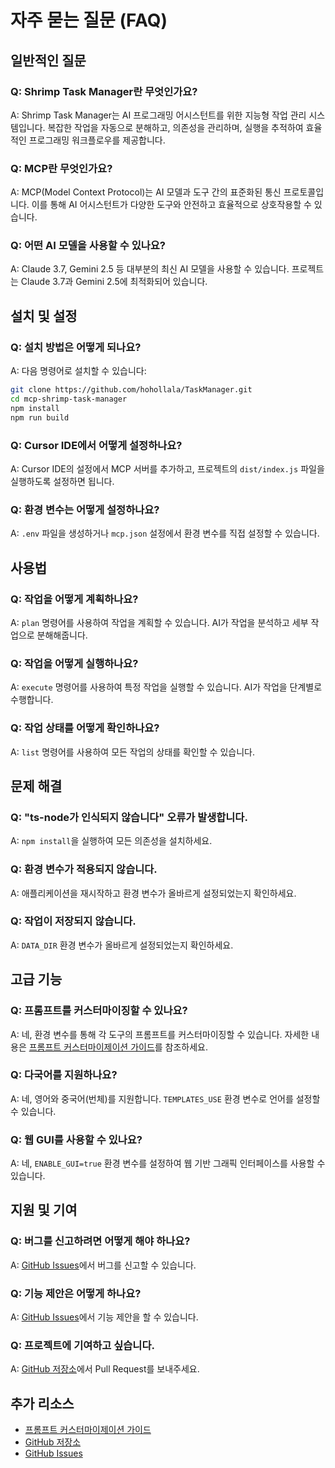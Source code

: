 # 자주 묻는 질문 (FAQ)

## 일반적인 질문

### Q: Shrimp Task Manager란 무엇인가요?
A: Shrimp Task Manager는 AI 프로그래밍 어시스턴트를 위한 지능형 작업 관리 시스템입니다. 복잡한 작업을 자동으로 분해하고, 의존성을 관리하며, 실행을 추적하여 효율적인 프로그래밍 워크플로우를 제공합니다.

### Q: MCP란 무엇인가요?
A: MCP(Model Context Protocol)는 AI 모델과 도구 간의 표준화된 통신 프로토콜입니다. 이를 통해 AI 어시스턴트가 다양한 도구와 안전하고 효율적으로 상호작용할 수 있습니다.

### Q: 어떤 AI 모델을 사용할 수 있나요?
A: Claude 3.7, Gemini 2.5 등 대부분의 최신 AI 모델을 사용할 수 있습니다. 프로젝트는 Claude 3.7과 Gemini 2.5에 최적화되어 있습니다.

## 설치 및 설정

### Q: 설치 방법은 어떻게 되나요?
A: 다음 명령어로 설치할 수 있습니다:
```bash
git clone https://github.com/hohollala/TaskManager.git
cd mcp-shrimp-task-manager
npm install
npm run build
```

### Q: Cursor IDE에서 어떻게 설정하나요?
A: Cursor IDE의 설정에서 MCP 서버를 추가하고, 프로젝트의 `dist/index.js` 파일을 실행하도록 설정하면 됩니다.

### Q: 환경 변수는 어떻게 설정하나요?
A: `.env` 파일을 생성하거나 `mcp.json` 설정에서 환경 변수를 직접 설정할 수 있습니다.

## 사용법

### Q: 작업을 어떻게 계획하나요?
A: `plan` 명령어를 사용하여 작업을 계획할 수 있습니다. AI가 작업을 분석하고 세부 작업으로 분해해줍니다.

### Q: 작업을 어떻게 실행하나요?
A: `execute` 명령어를 사용하여 특정 작업을 실행할 수 있습니다. AI가 작업을 단계별로 수행합니다.

### Q: 작업 상태를 어떻게 확인하나요?
A: `list` 명령어를 사용하여 모든 작업의 상태를 확인할 수 있습니다.

## 문제 해결

### Q: "ts-node가 인식되지 않습니다" 오류가 발생합니다.
A: `npm install`을 실행하여 모든 의존성을 설치하세요.

### Q: 환경 변수가 적용되지 않습니다.
A: 애플리케이션을 재시작하고 환경 변수가 올바르게 설정되었는지 확인하세요.

### Q: 작업이 저장되지 않습니다.
A: `DATA_DIR` 환경 변수가 올바르게 설정되었는지 확인하세요.

## 고급 기능

### Q: 프롬프트를 커스터마이징할 수 있나요?
A: 네, 환경 변수를 통해 각 도구의 프롬프트를 커스터마이징할 수 있습니다. 자세한 내용은 [프롬프트 커스터마이제이션 가이드](en/prompt-customization.md)를 참조하세요.

### Q: 다국어를 지원하나요?
A: 네, 영어와 중국어(번체)를 지원합니다. `TEMPLATES_USE` 환경 변수로 언어를 설정할 수 있습니다.

### Q: 웹 GUI를 사용할 수 있나요?
A: 네, `ENABLE_GUI=true` 환경 변수를 설정하여 웹 기반 그래픽 인터페이스를 사용할 수 있습니다.

## 지원 및 기여

### Q: 버그를 신고하려면 어떻게 해야 하나요?
A: [GitHub Issues](https://github.com/hohollala/TaskManager/issues)에서 버그를 신고할 수 있습니다.

### Q: 기능 제안은 어떻게 하나요?
A: [GitHub Issues](https://github.com/hohollala/TaskManager/issues)에서 기능 제안을 할 수 있습니다.

### Q: 프로젝트에 기여하고 싶습니다.
A: [GitHub 저장소](https://github.com/hohollala/TaskManager)에서 Pull Request를 보내주세요.

## 추가 리소스

- [프롬프트 커스터마이제이션 가이드](en/prompt-customization.md)
- [GitHub 저장소](https://github.com/hohollala/TaskManager)
- [GitHub Issues](https://github.com/hohollala/TaskManager/issues) 